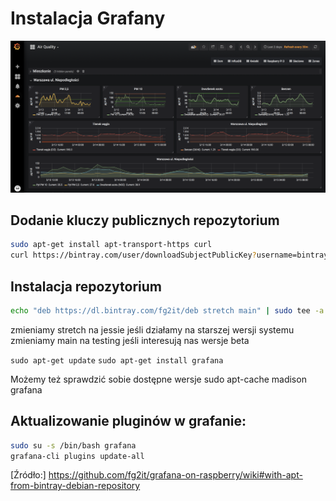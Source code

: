 # Instalacja Grafany

![Operacje z HA](../info/screenshots/grafana.png)

## Dodanie kluczy publicznych repozytorium

```bash
sudo apt-get install apt-transport-https curl
curl https://bintray.com/user/downloadSubjectPublicKey?username=bintray | sudo apt-key add -
```

## Instalacja repozytorium

```bash
echo "deb https://dl.bintray.com/fg2it/deb stretch main" | sudo tee -a /etc/apt/sources.list.d/grafana.list
```

zmieniamy stretch na jessie jeśli działamy na starszej wersji systemu
zmieniamy main na testing jeśli interesują nas wersje beta

`sudo apt-get update`
`sudo apt-get install grafana`

Możemy też sprawdzić sobie dostępne wersje sudo apt-cache madison grafana

## Aktualizowanie pluginów w grafanie:

```bash
sudo su -s /bin/bash grafana
grafana-cli plugins update-all
```

[Źródło:] <https://github.com/fg2it/grafana-on-raspberry/wiki#with-apt-from-bintray-debian-repository>
